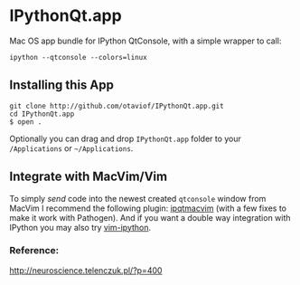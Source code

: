 # IPythonQt.app

Mac OS app bundle for IPython QtConsole, with a simple wrapper to call:

    ipython --qtconsole --colors=linux


## Installing this App

    git clone http://github.com/otaviof/IPythonQt.app.git
    cd IPythonQt.app
    $ open .

Optionally you can drag and drop `IPythonQt.app` folder to your `/Applications`
or `~/Applications`.

## Integrate with MacVim/Vim

To simply *send* code into the newest created `qtconsole` window from MacVim I
recommend the following plugin: [ipqtmacvim][1] (with a few fixes to make it
work with Pathogen). And if you want a double way integration with IPython you
may also try [vim-ipython][2].

[1]: https://github.com/jkitzes/ipyqtmacvim
[2]: https://github.com/ivanov/vim-ipython

### Reference:
<http://neuroscience.telenczuk.pl/?p=400>
